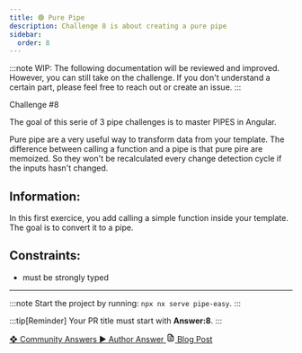 ```yaml
---
title: 🟢 Pure Pipe
description: Challenge 8 is about creating a pure pipe
sidebar:
  order: 8
---
```


:::note
WIP: The following documentation will be reviewed and improved. However, you can still take on the challenge. If you don't understand a certain part, please feel free to reach out or create an issue.
:::

<div class="chip">Challenge #8</div>

The goal of this serie of 3 pipe challenges is to master PIPES in Angular.

Pure pipe are a very useful way to transform data from your template. The difference between calling a function and a pipe is that pure pire are memoized. So they won't be recalculated every change detection cycle if the inputs hasn't changed.

## Information:

In this first exercice, you add calling a simple function inside your template. The goal is to convert it to a pipe.

## Constraints:

- must be strongly typed

---

:::note
Start the project by running: `npx nx serve pipe-easy`.
:::

:::tip[Reminder]
Your PR title must start with <b>Answer:8</b>.
:::

<div class="article-footer">
  <a
    href="https://github.com/tomalaforge/angular-challenges/pulls?q=label%3A8+label%3Aanswer"
    alt="Pure Pipe community solutions">
    ❖ Community Answers
  </a>
  <a
    href='https://github.com/tomalaforge/angular-challenges/pulls?q=label%3A8+label%3A"answer+author"'
    alt="Pure Pipe solution author">
    ▶︎ Author Answer
  </a>
  <a
    href='https://medium.com/ngconf/deep-dive-into-angular-pipes-c040588cd15d'
    target="_blank"
    rel="noopener noreferrer"
    alt="Pure Pipe blog article">
    <svg aria-hidden="true" class="astro-yzt5nm4y astro-lq7oo3uf" width="16" height="16" viewBox="0 0 24 24" fill="currentColor" style="--sl-icon-size: 1.5rem;"><path d="M9 10h1a1 1 0 1 0 0-2H9a1 1 0 0 0 0 2Zm0 2a1 1 0 0 0 0 2h6a1 1 0 0 0 0-2H9Zm11-3.06a1.3 1.3 0 0 0-.06-.27v-.09c-.05-.1-.11-.2-.19-.28l-6-6a1.07 1.07 0 0 0-.28-.19h-.09a.88.88 0 0 0-.33-.11H7a3 3 0 0 0-3 3v14a3 3 0 0 0 3 3h10a3 3 0 0 0 3-3V8.94Zm-6-3.53L16.59 8H15a1 1 0 0 1-1-1V5.41ZM18 19a1 1 0 0 1-1 1H7a1 1 0 0 1-1-1V5a1 1 0 0 1 1-1h5v3a3 3 0 0 0 3 3h3v9Zm-3-3H9a1 1 0 0 0 0 2h6a1 1 0 0 0 0-2Z"></path></svg>
     Blog Post
  </a>
</div>
